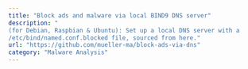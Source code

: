 ```yaml
---
title: "Block ads and malware via local BIND9 DNS server"
description: "
(for Debian, Raspbian & Ubuntu): Set up a local DNS server with a
/etc/bind/named.conf.blocked file, sourced from here."
url: "https://github.com/mueller-ma/block-ads-via-dns"
category: "Malware Analysis"
---
```

